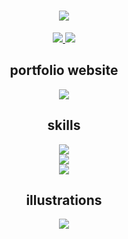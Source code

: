 <h1 align="center">
    <img src="https://readme-typing-svg.herokuapp.com/?font=Outfit&color=000000&size=35&center=true&vCenter=true&width=500&height=70&duration=2000&lines=hi!+👋;+i'm+elisabeth!;" />
</h1>
<div align="center"> 
  <a href="mailto:elisabeth_fung@mymail.sutd.edu.sg">
    <img src="https://img.shields.io/badge/Microsoft_Outlook-0078D4?style=for-the-badge&logo=microsoft-outlook&logoColor=white" />
  </a>
  <a href="https://www.linkedin.com/in/elisabeth-fung/" target="_blank">
    <img src="https://img.shields.io/badge/LinkedIn-0077B5?style=for-the-badge&logo=linkedin&logoColor=white" target="_blank" />
  </a>
</div>
<h2 align="center">portfolio website</h2>
<div align="center"> 
  <a href="https://elisabethfjw.vercel.app/" target="_blank">
     <img src="https://img.shields.io/badge/Portfolio-FF5722?style=for-the-badge&logo=todoist&logoColor=white" target="_blank" /> 
  </a>
</div>
<h2 align="center">skills</h2>
<div align="center">
    <img src="https://skillicons.dev/icons?i=html,css,mui,figma,github,git&theme=light" />
    <br>
    <img src="https://skillicons.dev/icons?i=python,javascript,react,vite,nodejs,nextjs&theme=light" />
    <br>
    <img src="https://skillicons.dev/icons?i=java,flask,express,firebase,mongodb,postgres&theme=light" />
    <br>  
</div>
<div align="center"> 
    <h2 align="center">illustrations</h2>
    <a href="https://www.instagram.com/thebloomingtimes/">
        <img src="https://img.shields.io/badge/Instagram-E4405F?style=for-the-badge&logo=instagram&logoColor=white" />
    </a>
</div>










